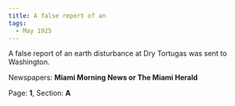 ```yaml
---  
title: A false report of an  
tags:  
  - May 1925  
---  
```

  
A false report of an earth disturbance at Dry Tortugas was sent to Washington.  
  
Newspapers: **Miami Morning News or The Miami Herald**  
  
Page: **1**, Section: **A** 
